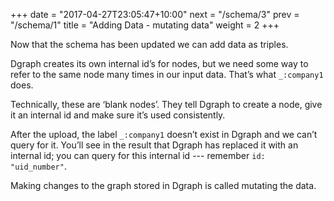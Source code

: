 +++
date = "2017-04-27T23:05:47+10:00"
next = "/schema/3"
prev = "/schema/1"
title = "Adding Data - mutating data"
weight = 2
+++

Now that the schema has been updated we can add data as triples.

Dgraph creates its own internal id’s for nodes, but we need some way to refer to the same node many times in our input data.  That’s what `_:company1` does.  

Technically, these are ‘blank nodes’.  They tell Dgraph to create a node, give it an internal id and make sure it’s used consistently.  

After the upload, the label `_:company1` doesn’t exist in
Dgraph and we can’t query for it.  You’ll see in the result that
Dgraph has replaced it with an internal id; you can query for this
internal id --- remember `id: "uid_number"`.

Making changes to the graph stored in Dgraph is called mutating the
data.
